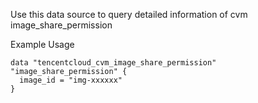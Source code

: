 Use this data source to query detailed information of cvm image_share_permission

Example Usage

```hcl
data "tencentcloud_cvm_image_share_permission" "image_share_permission" {
  image_id = "img-xxxxxx"
}
```